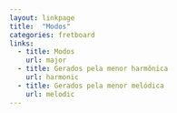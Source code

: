 ```yaml
---
layout: linkpage
title:  "Modos"
categories: fretboard
links:
  - title: Modos
    url: major
  - title: Gerados pela menor harmônica
    url: harmonic
  - title: Gerados pela menor melódica
    url: melodic
---
```

